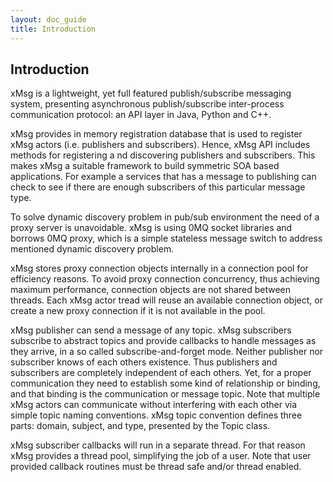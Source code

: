 ```yaml
---
layout: doc_guide
title: Introduction
---
```


## Introduction

xMsg is a lightweight, yet full featured publish/subscribe messaging system,
presenting asynchronous publish/subscribe inter-process communication protocol:
an API layer in Java, Python and C++.

xMsg provides in memory registration database that is used to register xMsg actors
(i.e. publishers and subscribers). Hence, xMsg API includes methods for registering a
nd discovering publishers and subscribers. This makes xMsg a suitable framework to
build symmetric SOA based applications. For example a services that has a message
to publishing can check to see if there are enough subscribers of this particular message type.

To solve dynamic discovery problem in pub/sub environment the need of a proxy
server is unavoidable. xMsg is using 0MQ socket libraries and borrows 0MQ proxy,
which is a simple stateless message switch to address mentioned dynamic discovery problem.

xMsg stores proxy connection objects internally in a connection pool for
efficiency reasons. To avoid proxy connection concurrency, thus achieving
maximum performance, connection objects are not shared between threads.
Each xMsg actor tread will reuse an available connection object, or create
a new proxy connection if it is not available in the pool.

xMsg publisher can send a message of any topic. xMsg subscribers subscribe
to abstract topics and provide callbacks to handle messages as they arrive,
in a so called subscribe-and-forget mode. Neither publisher nor subscriber
knows of each others existence. Thus publishers and subscribers are completely
independent of each others. Yet, for a proper communication they need to
establish some kind of relationship or binding, and that binding is the
communication or message topic. Note that multiple xMsg actors can communicate
without interfering with each other via simple topic naming conventions.
xMsg topic convention defines three parts: domain, subject, and type,
presented by the Topic class.

xMsg subscriber callbacks will run in a separate thread. For that reason
xMsg provides a thread pool, simplifying the job of a user. Note that
user provided callback routines must be thread safe and/or thread enabled.
